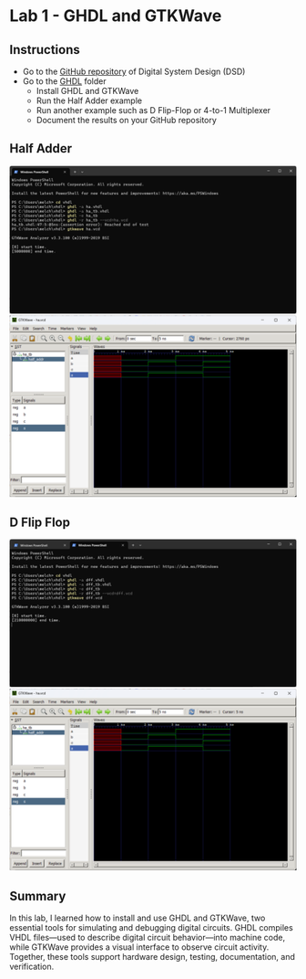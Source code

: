 # Lab 1 - GHDL and GTKWave

## Instructions

- Go to the [GitHub repository](https://github.com/kevinwlu/dsd) of Digital System Design (DSD)
- Go to the [GHDL](https://github.com/kevinwlu/dsd/tree/master/ghdl) folder
  - Install GHDL and GTKWave
  - Run the Half Adder example
  - Run another example such as D Flip-Flop or 4-to-1 Multiplexer
  - Document the results on your GitHub repository

## Half Adder
![1](Lab_01_HalfAdderCode.png)
![2](Lab_01_HalfAdderResult.png)

## D Flip Flop
![3](Lab_01_DFFCode.png)
![4](Lab_01_DFFResults.png) 

## Summary
In this lab, I learned how to install and use GHDL and GTKWave, two essential tools for simulating and debugging digital circuits. GHDL compiles VHDL files—used to describe digital circuit behavior—into machine code, while GTKWave provides a visual interface to observe circuit activity. Together, these tools support hardware design, testing, documentation, and verification.
